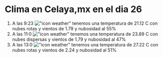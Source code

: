 # Clima en Celaya,mx en el dia 26

1. A las 9:23 !["icon weather"](http://openweathermap.org/img/w/04d.png) tenemos una temperatura de 21.12 C con nubes rotas y  vientos de 1.79 y nubosidad al 55%
1. A las 11:0 !["icon weather"](http://openweathermap.org/img/w/03d.png) tenemos una temperatura de 23.89 C con nubes dispersas y  vientos de 1.79 y nubosidad al 47%
1. A las 13:0 !["icon weather"](http://openweathermap.org/img/w/04d.png) tenemos una temperatura de 27.22 C con nubes rotas y  vientos de 2.24 y nubosidad al 51%
